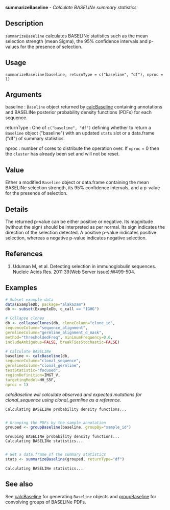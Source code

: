 **summarizeBaseline** - *Calculate BASELINe summary statistics*

Description
--------------------

`summarizeBaseline` calculates BASELINe statistics such as the mean selection 
strength (mean Sigma), the 95% confidence intervals and p-values for the presence of
selection.


Usage
--------------------
```
summarizeBaseline(baseline, returnType = c("baseline", "df"), nproc = 1)
```

Arguments
-------------------

baseline
:   `Baseline` object returned by [calcBaseline](calcBaseline.md) containing 
annotations and BASELINe posterior probability density functions 
(PDFs) for each sequence.

returnType
:   One of `c("baseline", "df")` defining whether
to return a `Baseline` object ("baseline") with an updated
`stats` slot or a data.frame ("df") of summary statistics.

nproc
:   number of cores to distribute the operation over. If 
`nproc` = 0 then the `cluster` has already been
set and will not be reset.




Value
-------------------

Either a modified `Baseline` object or data.frame containing the 
mean BASELINe selection strength, its 95% confidence intervals, and 
a p-value for the presence of selection.


Details
-------------------

The returned p-value can be either positive or negative. Its magnitude 
(without the sign) should be interpreted as per normal. Its sign indicates 
the direction of the selection detected. A positive p-value indicates positive
selection, whereas a negative p-value indicates negative selection.


References
-------------------


1. Uduman M, et al. Detecting selection in immunoglobulin sequences. 
Nucleic Acids Res. 2011 39(Web Server issue):W499-504.




Examples
-------------------

```R
# Subset example data
data(ExampleDb, package="alakazam")
db <- subset(ExampleDb, c_call == "IGHG")

# Collapse clones
db <- collapseClones(db, cloneColumn="clone_id",
sequenceColumn="sequence_alignment",
germlineColumn="germline_alignment_d_mask",
method="thresholdedFreq", minimumFrequency=0.6,
includeAmbiguous=FALSE, breakTiesStochastic=FALSE)

# Calculate BASELINe
baseline <- calcBaseline(db, 
sequenceColumn="clonal_sequence",
germlineColumn="clonal_germline", 
testStatistic="focused",
regionDefinition=IMGT_V,
targetingModel=HH_S5F,
nproc = 1)

```

*calcBaseline will calculate observed and expected mutations for clonal_sequence using clonal_germline as a reference.*
```
Calculating BASELINe probability density functions...

```


```R

# Grouping the PDFs by the sample annotation
grouped <- groupBaseline(baseline, groupBy="sample_id")

```


```
Grouping BASELINe probability density functions...
Calculating BASELINe statistics...

```


```R

# Get a data.frame of the summary statistics
stats <- summarizeBaseline(grouped, returnType="df")
```


```
Calculating BASELINe statistics...

```



See also
-------------------

See [calcBaseline](calcBaseline.md) for generating `Baseline` objects and
[groupBaseline](groupBaseline.md) for convolving groups of BASELINe PDFs.






